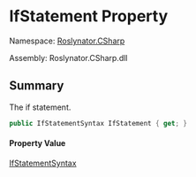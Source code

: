 # IfStatement Property

Namespace: [Roslynator.CSharp](../../README.md)

Assembly: Roslynator\.CSharp\.dll

## Summary

The if statement\.

```csharp
public IfStatementSyntax IfStatement { get; }
```

#### Property Value

[IfStatementSyntax](https://docs.microsoft.com/en-us/dotnet/api/microsoft.codeanalysis.csharp.syntax.ifstatementsyntax)


